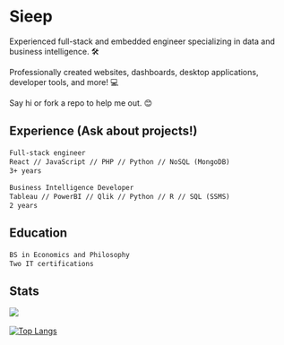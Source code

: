 # Sieep

Experienced full-stack and embedded engineer specializing in data and business intelligence. 🛠

Professionally created websites, dashboards, desktop applications, developer tools, and more! 💻

Say hi or fork a repo to help me out. 😊

## Experience (Ask about projects!)

```
Full-stack engineer
React // JavaScript // PHP // Python // NoSQL (MongoDB)
3+ years
```
```
Business Intelligence Developer
Tableau // PowerBI // Qlik // Python // R // SQL (SSMS)
2 years
```
## Education
```
BS in Economics and Philosophy
Two IT certifications
```

## Stats
![](https://komarev.com/ghpvc/?username=alteryx-motives&color=grey&style=for-the-badge)

[![Top Langs](https://github-readme-stats.vercel.app/api/top-langs/?username=sieep-coding&layout=compact&theme=gruvbox)](https://github.com/anuraghazra/github-readme-stats)
<!--
# Check my 🍚!
![](https://github.com/Alteryx-Motives/Alteryx-Motives/blob/main/output-rice-exp-1200.gif)
